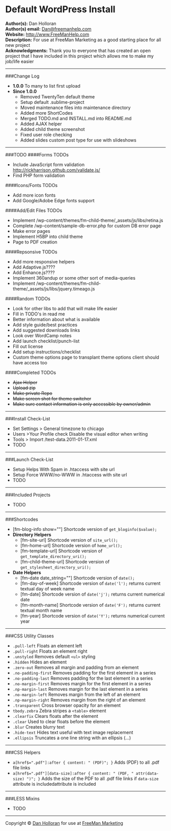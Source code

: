 Default WordPress Install
=========================

**Author(s):** Dan Holloran  
**Author(s) email:** <Dan@freemanhelp.com>  
**Website:** http://www.FreeManHelp.com  
**Description:** For use at FreeMan Marketing as a good starting place for all new project  
**Acknowledgments:** Thank you to everyone that has created an open project that I have included in this project which allows me to make my job/life easier

***
###Change Log
- **1.0.0** To many to list first upload
- **Since 1.0.0**
	- Removed TwentyTen default theme
 	- Setup default .sublime-project
 	- Moved maintenance files into maintenance directory
 	- Added more ShortCodes
 	- Merged TODO.md and INSTALL.md into README.md
 	- Added AJAX helper
 	- Added child theme screenshot
 	- Fixed user role checking
 	- Added slides custom post type for use with slideshows
 	
***
###TODO
####Forms TODOs
- Include JavaScript form validation http://rickharrison.github.com/validate.js/
- Find PHP form validation



####Icons/Fonts TODOs
- Add more icon fonts
- Add Google/Adobe Edge fonts support



####Add/Edit Files TODOs
- Implement /wp-content/themes/fm-child-theme/_assets/js/libs/retina.js
- Complete /wp-content/sample-db-error.php for custom DB error page
- Make error pages
- Implement H5BP into child theme
- Page to PDF creation


####Repsonsive TODOs
- Add more responsive helpers
- Add Adaptive.js????
- Add Enhance.js????
- Implement 360andup or some other sort of media-queries
- Implement /wp-content/themes/fm-child-theme/_assets/js/libs/jquery.timeago.js



####Random TODOs
- Look for other libs to add that will make life easier
- Fill in TODO's in read me
- Better information about what is available
- Add style guide/best practices
- Add suggested downloads links
- Look over WordCamp notes
- Add launch checklist/punch-list
- Fill out license
- Add setup instructions/checklist
- Custom theme options page to transplant theme options client should have access too

####Completed TODOs
- ~~Ajax Helper~~
- ~~Upload zip~~
- ~~Make private Repo~~
- ~~Make screen shot for theme switcher~~
- ~~Make sure contact information is only accessible by owner/admin~~



***
###Install Check-List
- Set Settings > General timezone to  chicago
- Users >Your Profile check Disable the visual editor when writing
- Tools > Import /test-data.2011-01-17.xml
- TODO



***
###Launch Check-List
- Setup Helps With Spam in .htaccess with site url
- Setup Force WWW/no-WWW in .htaccess with site url
- TODO




***
###Included Projects
- TODO




***
###Shortcodes
- [fm-blog-info show="<value>"] Shortcode version of `get_bloginfo($value);` 
- **Directory Helpers**
	- [fm-site-url] Shortcode version of `site_url();`
	- [fm-home-url] Shortcode version of `home_url();`
	- [fm-template-url] Shortcode version of `get_template_directory_uri();`
	- [fm-child-theme-url] Shortcode version of `get_stylesheet_directory_uri();`
- **Date Helpers**
	- [fm-date date_string=""] Shortcode version of `date();`
	- [fm-day-of-week] Shortcode version of `date('l');` returns current textual day of week name
	- [fm-date] Shortcode version of `date('j');` returns current numerical date
	- [fm-month-name] Shortcode version of `date('F');` returns current textual month name
	- [fm-year] Shortcode version of `date('Y');` returns numerical current year
	
***
###CSS Utility Classes
- `.pull-left` Floats an element left
- `.pull-right`  Floats an element right
- `.unstyled` Removes default `<ul>` styling
- `.hidden` Hides an element
- `.zero-out` Removes all margin and padding from an element
- `.no-padding-first` Removes padding for the first element in a series
- `.no-padding-last` Removes padding for the last element in a series
- `.no-margin-first` Removes margin for the first element in a series
- `.np-margin-last` Removes margin for the last element in a series
- `.no-margin-left` Removes margin from the left of an element
- `.np-margin-right` Removes margin from the right of an element
- `.transparent` Cross browser opacity for an element
- `tbody.zebra` Zebra stripes a `<table>` element
- `.clearfix` Clears floats after the element
- `.clear` Used to clear floats before the element
- `.blur` Creates blurry text
- `.hide-text` Hides text useful with text image replacement
- `.ellipsis` Truncates a one line string with an ellipsis (...)

***
###CSS Helpers
- `a[href$=".pdf"]:after { content: " (PDF)"; }` Adds (PDF) to all .pdf file links
- `a[href$=".pdf"][data-size]:after { content: " (PDF, " attr(data-size) ")"; }` Adds the size of the PDF to all .pdf file links if `data-size` attribute is includedattribute is included 



***
###LESS Mixins
- TODO



***
Copyright &copy; [Dan Holloran](mailto:dan@freemanhelp.com) for use at [FreeMan Marketing](http://www.freemanhelp.com)
